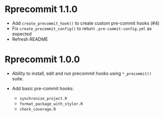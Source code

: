 # Rprecommit 1.1.0

* Add `create_precommit_hook()` to create custom pre-commit hooks (#4)
* Fix `create_precommit_config()` to return `.pre-commit-config.yml` as expected
* Refresh README


# Rprecommit 1.0.0

* Ability to install, edit and run precommit hooks using `*_precommit()` suite.
* Add basic pre-commit hooks:

    - `synchronize_project.R`
    - `format_package_with_styler.R`
    - `check_coverage.R`

